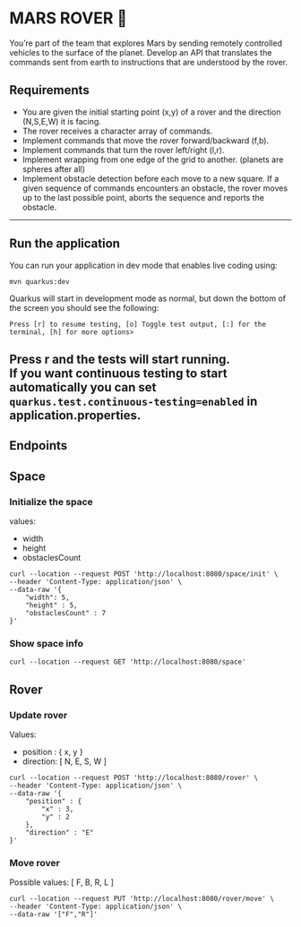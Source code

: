 # MARS ROVER 🚀

You’re part of the team that explores Mars by sending remotely controlled vehicles to the surface of the planet. Develop
an API that translates the commands sent from earth to instructions that are understood by the rover.

## Requirements

- You are given the initial starting point (x,y) of a rover and the direction (N,S,E,W) it is facing.
- The rover receives a character array of commands.
- Implement commands that move the rover forward/backward (f,b).
- Implement commands that turn the rover left/right (l,r).
- Implement wrapping from one edge of the grid to another. (planets are spheres after all)
- Implement obstacle detection before each move to a new square. If a given sequence of commands encounters an obstacle,
  the rover moves up to the last possible point, aborts the sequence and reports the obstacle.

---

## Run the application

You can run your application in dev mode that enables live coding using:

```
mvn quarkus:dev
```

Quarkus will start in development mode as normal, but down the bottom of the screen you should see the following:

```
Press [r] to resume testing, [o] Toggle test output, [:] for the terminal, [h] for more options>
```

Press r and the tests will start running.\
If you want continuous testing to start automatically you can set
`quarkus.test.continuous-testing=enabled` in **application.properties.**
---

## Endpoints

## Space

### Initialize the space

values:

- width
- height
- obstaclesCount

```
curl --location --request POST 'http://localhost:8080/space/init' \
--header 'Content-Type: application/json' \
--data-raw '{
    "width": 5,
    "height" : 5,
    "obstaclesCount" : 7
}'
```

### Show space info

```
curl --location --request GET 'http://localhost:8080/space'
```

## Rover

### Update rover

Values:

- position : { x, y }
- direction: [ N, E, S, W ]

```
curl --location --request POST 'http://localhost:8080/rover' \
--header 'Content-Type: application/json' \
--data-raw '{
    "position" : {
        "x" : 3,
        "y" : 2
    },
    "direction" : "E"
}'
```

### Move rover

Possible values: [ F, B, R, L ]

```
curl --location --request PUT 'http://localhost:8080/rover/move' \
--header 'Content-Type: application/json' \
--data-raw '["F","R"]'
```